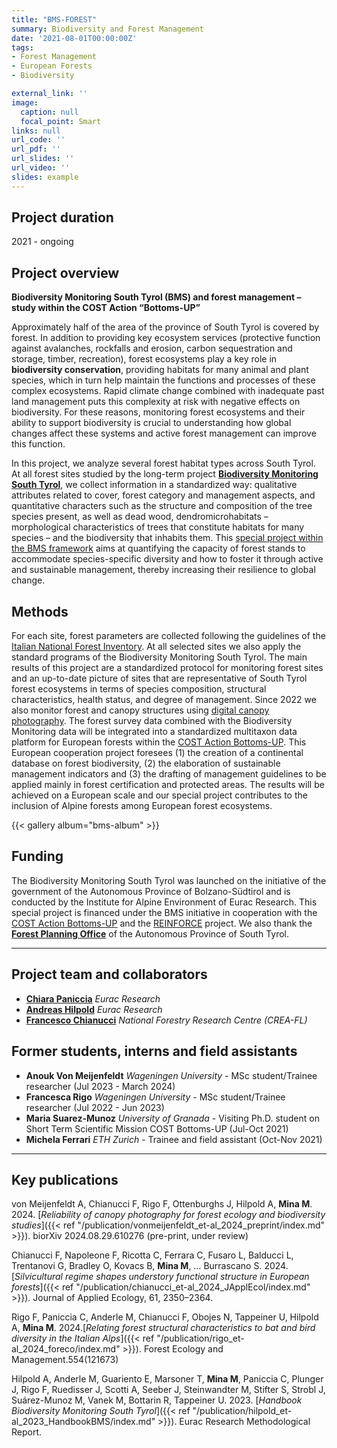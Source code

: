 ```yaml
---
title: "BMS-FOREST"
summary: Biodiversity and Forest Management
date: '2021-08-01T00:00:00Z'
tags: 
- Forest Management
- European Forests
- Biodiversity

external_link: ''
image:
  caption: null
  focal_point: Smart
links: null
url_code: ''
url_pdf: ''
url_slides: ''
url_video: ''
slides: example
---
```


## Project duration
2021 - ongoing


## Project overview
**Biodiversity Monitoring South Tyrol (BMS) and forest management – study within the COST Action “Bottoms-UP”**

Approximately half of the area of the province of South Tyrol is covered by forest. In addition to providing key ecosystem services (protective function against avalanches, rockfalls and erosion, carbon sequestration and storage, timber, recreation), forest ecosystems play a key role in **biodiversity conservation**, providing habitats for many animal and plant species, which in turn help maintain the functions and processes of these complex ecosystems. Rapid climate change combined with inadequate past land management puts this complexity at risk with negative effects on biodiversity. For these reasons, monitoring forest ecosystems and their ability to support biodiversity is crucial to understanding how global changes affect these systems and active forest management can improve this function.

In this project, we analyze several forest habitat types across South Tyrol. At all forest sites studied by the long-term project [**Biodiversity Monitoring South Tyrol**](https://biodiversity.eurac.edu/), we collect information in a standardized way: qualitative attributes related to cover, forest category and management aspects, and quantitative characters such as the structure and composition of the tree species present, as well as dead wood, dendromicrohabitats – morphological characteristics of trees that constitute habitats for many species – and the biodiversity that inhabits them. This [special project within the BMS framework](https://biodiversity.eurac.edu/biodiversity-and-forest-management-study-within-the-cost-action-bottoms-up/) aims at quantifying the capacity of forest stands to accommodate species-specific diversity and how to foster it through active and sustainable management, thereby increasing their resilience to global change.

## Methods

For each site, forest parameters are collected following the guidelines of the [Italian National Forest Inventory](https://www.inventarioforestale.org/). At all selected sites we also apply the standard programs of the Biodiversity Monitoring South Tyrol. The main results of this project are a standardized protocol for monitoring forest sites and an up-to-date picture of sites that are representative of South Tyrol forest ecosystems in terms of species composition, structural characteristics, health status, and degree of management. Since 2022 we also monitor forest and canopy structures using [digital canopy photography](https://cdnsciencepub.com/doi/10.1139/cjfr-2019-0055). The forest survey data combined with the Biodiversity Monitoring data will be integrated into a standardized multitaxon data platform for European forests within the [COST Action Bottoms-UP](https://www.bottoms-up.eu/it/). This European cooperation project foresees (1) the creation of a continental database on forest biodiversity, (2) the elaboration of sustainable management indicators and (3) the drafting of management guidelines to be applied mainly in forest certification and protected areas. The results will be achieved on a European scale and our special project contributes to the inclusion of Alpine forests among European forest ecosystems.

{{< gallery album="bms-album" >}}


## Funding

The Biodiversity Monitoring South Tyrol was launched on the initiative of the government of the Autonomous Province of Bolzano-Südtirol and is conducted by the Institute for Alpine Environment of Eurac Research. This special project is financed under the BMS initiative in cooperation with the [COST Action Bottoms-UP](https://www.bottoms-up.eu/it/) and the [REINFORCE](https://www.marco-mina.com/project/reinforce/) project. We also thank the [**Forest Planning Office**](https://www.provincia.bz.it/it/contatti.asp?orga_orgaid=970) of the Autonomous Province of South Tyrol.


-----------------------------

## Project team and collaborators

 - [**Chiara Paniccia**](https://www.eurac.edu/it/people/chiara-paniccia) _Eurac Research_
 - [**Andreas Hilpold**](https://www.eurac.edu/it/people/andreas-hilpold) _Eurac Research_
 - [**Francesco Chianucci**](https://canopyphotography.wordpress.com/about/) _National Forestry Research Centre (CREA-FL)_


## Former students, interns and field assistants
- **Anouk Von Meijenfeldt** _Wageningen University_ - MSc student/Trainee researcher (Jul 2023 - March 2024)
- **Francesca Rigo** _Wageningen University_ - MSc student/Trainee researcher (Jul 2022 - Jun 2023)
- **Maria Suarez-Munoz** _University of Granada_ - Visiting Ph.D. student on Short Term Scientific Mission COST Bottoms-UP (Jul-Oct 2021)
- **Michela Ferrari** _ETH Zurich_ - Trainee and field assistant (Oct-Nov 2021)


-----------------------------
## Key publications
von Meijenfeldt A, Chianucci F, Rigo F, Ottenburghs J, Hilpold A, **Mina M**. 2024. [*Reliability of canopy photography for forest ecology and biodiversity studies*]({{< ref "/publication/vonmeijenfeldt_et-al_2024_preprint/index.md" >}}). biorXiv 2024.08.29.610276 (pre-print, under review)

Chianucci F, Napoleone F, Ricotta C, Ferrara C, Fusaro L, Balducci L, Trentanovi G, Bradley O, Kovacs B, **Mina M**, … Burrascano S. 2024. [*Silvicultural regime shapes understory functional structure in European forests*]({{< ref "/publication/chianucci_et-al_2024_JApplEcol/index.md" >}}). Journal of Applied Ecology, 61, 2350–2364. 

Rigo F, Paniccia C, Anderle M, Chianucci F, Obojes N, Tappeiner U, Hilpold A, **Mina M**. 2024.[*Relating forest structural characteristics to bat and bird diversity in the Italian Alps*]({{< ref "/publication/rigo_et-al_2024_foreco/index.md" >}}). Forest Ecology and Management.554(121673)

Hilpold A, Anderle M, Guariento E, Marsoner T, **Mina M**, Paniccia C, Plunger J, Rigo F, Ruedisser J, Scotti A, Seeber J, Steinwandter M, Stifter S, Strobl J, Suárez-Munoz M, Vanek M, Bottarin R, Tappeiner U. 2023. [*Handbook Biodiversity Monitoring South Tyrol*]({{< ref "/publication/hilpold_et-al_2023_HandbookBMS/index.md" >}}). Eurac Research Methodological Report.


  
 


